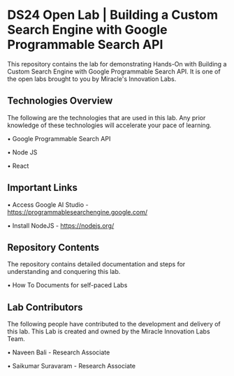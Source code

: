 # DS24 Open Lab | Building a Custom Search Engine with Google Programmable Search API

This repository contains the lab for demonstrating Hands-On with Building a Custom Search Engine with Google Programmable Search API. It is one of the open labs brought to you by Miracle's Innovation Labs.

## Technologies Overview

The following are the technologies that are used in this lab. Any prior knowledge of these technologies will accelerate your pace of learning.

• Google Programmable Search API

• Node JS

• React

## Important Links

• Access Google AI Studio - https://programmablesearchengine.google.com/

• Install NodeJS - https://nodejs.org/

## Repository Contents

The repository contains detailed documentation and steps for understanding and conquering this lab.

• How To Documents for self-paced Labs

## Lab Contributors

The following people have contributed to the development and delivery of this lab. This Lab is created and owned by the Miracle Innovation Labs Team.

• Naveen Bali - Research Associate

• Saikumar Suravaram - Research Associate
